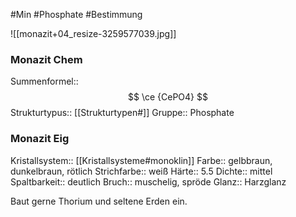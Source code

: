#Min #Phosphate #Bestimmung 

![[monazit+04_resize-3259577039.jpg]]

### Monazit Chem

Summenformel:: $$ \ce {CePO4} $$
Strukturtypus:: [[Strukturtypen#]]
Gruppe:: Phosphate
<!--ID: 1705934303243-->


### Monazit Eig

Kristallsystem:: [[Kristallsysteme#monoklin]]
Farbe:: gelbbraun, dunkelbraun, rötlich
Strichfarbe:: weiß
Härte:: 5.5
Dichte:: mittel
Spaltbarkeit:: deutlich
Bruch:: muschelig, spröde
Glanz:: Harzglanz
<!--ID: 1705934303248-->


Baut gerne Thorium und seltene Erden ein.


